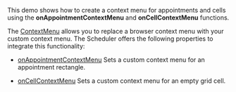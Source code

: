 This demo shows how to create a context menu for appointments and cells using the **onAppointmentContextMenu** and **onCellContextMenu** functions.

The [ContextMenu](/Documentation/ApiReference/UI_Components/dxContextMenu/) allows you to replace a browser context menu with your custom context menu. The Scheduler offers the following properties to integrate this functionality:

* [onAppointmentContextMenu](/Documentation/ApiReference/UI_Components/dxScheduler/Configuration/#onAppointmentContextMenu)
Sets a custom context menu for an appointment rectangle.

* [onCellContextMenu](/Documentation/ApiReference/UI_Components/dxScheduler/Configuration/#onCellContextMenu)
Sets a custom context menu for an empty grid cell.
